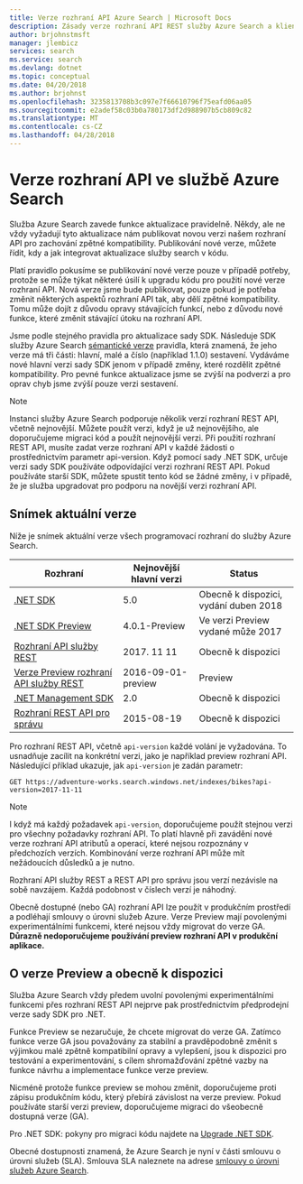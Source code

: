 ```yaml
---
title: Verze rozhraní API Azure Search | Microsoft Docs
description: Zásady verze rozhraní API REST služby Azure Search a klientské knihovny sady .NET SDK.
author: brjohnstmsft
manager: jlembicz
services: search
ms.service: search
ms.devlang: dotnet
ms.topic: conceptual
ms.date: 04/20/2018
ms.author: brjohnst
ms.openlocfilehash: 3235813708b3c097e7f66610796f75eafd06aa05
ms.sourcegitcommit: e2adef58c03b0a780173df2d988907b5cb809c82
ms.translationtype: MT
ms.contentlocale: cs-CZ
ms.lasthandoff: 04/28/2018
---
```

# <a name="api-versions-in-azure-search"></a>Verze rozhraní API ve službě Azure Search
Služba Azure Search zavede funkce aktualizace pravidelně. Někdy, ale ne vždy vyžadují tyto aktualizace nám publikovat novou verzi našem rozhraní API pro zachování zpětné kompatibility. Publikování nové verze, můžete řídit, kdy a jak integrovat aktualizace služby search v kódu.

Platí pravidlo pokusíme se publikování nové verze pouze v případě potřeby, protože se může týkat některé úsilí k upgradu kódu pro použití nové verze rozhraní API. Nová verze jsme bude publikovat, pouze pokud je potřeba změnit některých aspektů rozhraní API tak, aby dělí zpětné kompatibility. Tomu může dojít z důvodu opravy stávajících funkcí, nebo z důvodu nové funkce, které změnit stávající útoku na rozhraní API.

Jsme podle stejného pravidla pro aktualizace sady SDK. Následuje SDK služby Azure Search [sémantické verze](http://semver.org/) pravidla, která znamená, že jeho verze má tři části: hlavní, malé a číslo (například 1.1.0) sestavení. Vydáváme nové hlavní verzi sady SDK jenom v případě změny, které rozdělit zpětné kompatibility. Pro pevné funkce aktualizace jsme se zvýší na podverzi a pro oprav chyb jsme zvýší pouze verzi sestavení.

> [!NOTE]
> Instanci služby Azure Search podporuje několik verzí rozhraní REST API, včetně nejnovější. Můžete použít verzi, když je už nejnovějšího, ale doporučujeme migraci kód a použít nejnovější verzi. Při použití rozhraní REST API, musíte zadat verze rozhraní API v každé žádosti o prostřednictvím parametr api-version. Když pomocí sady .NET SDK, určuje verzi sady SDK používáte odpovídající verzi rozhraní REST API. Pokud používáte starší SDK, můžete spustit tento kód se žádné změny, i v případě, že je služba upgradovat pro podporu na novější verzi rozhraní API.

## <a name="snapshot-of-current-versions"></a>Snímek aktuální verze
Níže je snímek aktuální verze všech programovací rozhraní do služby Azure Search.

| Rozhraní | Nejnovější hlavní verzi | Status |
| --- | --- | --- |
| [.NET SDK](https://aka.ms/search-sdk) |5.0 |Obecně k dispozici, vydání duben 2018 |
| [.NET SDK Preview](https://aka.ms/search-sdk-preview) |4.0.1-Preview |Ve verzi Preview vydané může 2017 |
| [Rozhraní API služby REST](https://docs.microsoft.com/rest/api/searchservice/) |2017. 11 11 |Obecně k dispozici |
| [Verze Preview rozhraní API služby REST](search-api-2016-09-01-preview.md) |2016-09-01-preview |Preview |
| [.NET Management SDK](https://aka.ms/search-mgmt-sdk) |2.0 |Obecně k dispozici |
| [Rozhraní REST API pro správu](https://docs.microsoft.com/rest/api/searchmanagement/) |2015-08-19 |Obecně k dispozici |

Pro rozhraní REST API, včetně `api-version` každé volání je vyžadována. To usnadňuje zacílit na konkrétní verzi, jako je například preview rozhraní API. Následující příklad ukazuje, jak `api-version` je zadán parametr:

    GET https://adventure-works.search.windows.net/indexes/bikes?api-version=2017-11-11

> [!NOTE]
> I když má každý požadavek `api-version`, doporučujeme použít stejnou verzi pro všechny požadavky rozhraní API. To platí hlavně při zavádění nové verze rozhraní API atributů a operací, které nejsou rozpoznány v předchozích verzích. Kombinování verze rozhraní API může mít nežádoucích důsledků a je nutno.
>
> Rozhraní API služby REST a REST API pro správu jsou verzí nezávisle na sobě navzájem. Každá podobnost v číslech verzí je náhodný.

Obecně dostupné (nebo GA) rozhraní API lze použít v produkčním prostředí a podléhají smlouvy o úrovni služeb Azure. Verze Preview mají povolenými experimentálními funkcemi, které nejsou vždy migrovat do verze GA. **Důrazně nedoporučujeme používání preview rozhraní API v produkční aplikace.**

## <a name="about-preview-and-generally-available-versions"></a>O verze Preview a obecně k dispozici
Služba Azure Search vždy předem uvolní povolenými experimentálními funkcemi přes rozhraní REST API nejprve pak prostřednictvím předprodejní verze sady SDK pro .NET.

Funkce Preview se nezaručuje, že chcete migrovat do verze GA. Zatímco funkce verze GA jsou považovány za stabilní a pravděpodobně změnit s výjimkou malé zpětně kompatibilní opravy a vylepšení, jsou k dispozici pro testování a experimentování, s cílem shromažďování zpětné vazby na funkce návrhu a implementace funkce verze preview.

Nicméně protože funkce preview se mohou změnit, doporučujeme proti zápisu produkčním kódu, který přebírá závislost na verze preview. Pokud používáte starší verzi preview, doporučujeme migraci do všeobecně dostupná verze (GA).

Pro .NET SDK: pokyny pro migraci kódu najdete na [Upgrade .NET SDK](search-dotnet-sdk-migration.md).

Obecné dostupnosti znamená, že Azure Search je nyní v části smlouvu o úrovni služeb (SLA). Smlouva SLA naleznete na adrese [smlouvy o úrovni služeb Azure Search](https://azure.microsoft.com/support/legal/sla/search/v1_0/).
